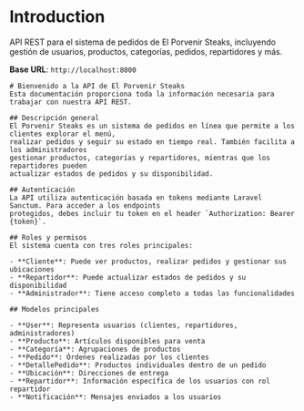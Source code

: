 # Introduction

API REST para el sistema de pedidos de El Porvenir Steaks, incluyendo gestión de usuarios, productos, categorías, pedidos, repartidores y más.

<aside>
    <strong>Base URL</strong>: <code>http://localhost:8000</code>
</aside>

    # Bienvenido a la API de El Porvenir Steaks
    Esta documentación proporciona toda la información necesaria para trabajar con nuestra API REST.

    ## Descripción general
    El Porvenir Steaks es un sistema de pedidos en línea que permite a los clientes explorar el menú,
    realizar pedidos y seguir su estado en tiempo real. También facilita a los administradores
    gestionar productos, categorías y repartidores, mientras que los repartidores pueden
    actualizar estados de pedidos y su disponibilidad.

    ## Autenticación
    La API utiliza autenticación basada en tokens mediante Laravel Sanctum. Para acceder a los endpoints
    protegidos, debes incluir tu token en el header `Authorization: Bearer {token}`.

    ## Roles y permisos
    El sistema cuenta con tres roles principales:

    - **Cliente**: Puede ver productos, realizar pedidos y gestionar sus ubicaciones
    - **Repartidor**: Puede actualizar estados de pedidos y su disponibilidad
    - **Administrador**: Tiene acceso completo a todas las funcionalidades

    ## Modelos principales

    - **User**: Representa usuarios (clientes, repartidores, administradores)
    - **Producto**: Artículos disponibles para venta
    - **Categoría**: Agrupaciones de productos
    - **Pedido**: Órdenes realizadas por los clientes
    - **DetallePedido**: Productos individuales dentro de un pedido
    - **Ubicación**: Direcciones de entrega
    - **Repartidor**: Información específica de los usuarios con rol repartidor
    - **Notificación**: Mensajes enviados a los usuarios

